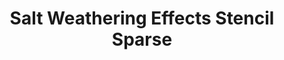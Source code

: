 ---
layout: product
title: "Salt Weathering Effects Stencil Sparse"
price: "1500" 
desc: "Šablon za bojenje"
img_path: "/assets/img/LIANG-0006.webp"
brand: "AMMO"
available: false
special_offer: false
new: false
soon: false
cat: "070000"
subcat: "070100"
subsubcat: "070105"
sifra: "LIANG-0006"
popular: false
spec: false
---